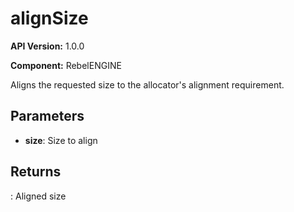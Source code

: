# alignSize

**API Version:** 1.0.0

**Component:** RebelENGINE

Aligns the requested size to the allocator's alignment requirement.

## Parameters

- **size**: Size to align

## Returns

: Aligned size

